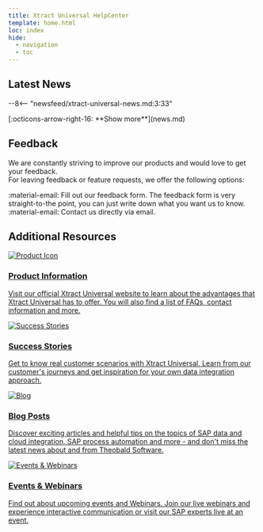 ```yaml
---
title: Xtract Universal HelpCenter
template: home.html
loc: index
hide:
  - navigation
  - toc
---
```


<!--
<div class="full-width-background"></div>
<div class="banner-text">
	<h1> &lt; Welcome to {{ productName }}! &gt; </h1>
	<p>Xtract Universal is a flexible SAP interface for databases, analytics, BI or cloud solutions. Learn how to use Xtract Universal by browsing our user documentation, knowledge base and more.</p>
</div>
-->

## Latest News

<div class="grid cards" markdown>

--8<-- "newsfeed/xtract-universal-news.md:3:33"

</div>

<div class="home-show-more" markdown>[:octicons-arrow-right-16: **Show more**](news.md)</div>

<!--
<div class="animated-separator"></div>
-->


## Feedback 

We are constantly striving to improve our products and would love to get your feedback. <br>
For leaving feedback or feature requests, we offer the following options:

:material-email: Fill out our feedback form. The feedback form is very straight-to-the point, you can just write down what you want us to know.<br>
:material-email: Contact us directly via email.

## Additional Resources

<div class="home-grid">
  <div class="grid-item">
	<a title="Open the Product Page" href="https://theobald-software.com/en/xtract-universal/">
		<img src="./assets/images/logos/product-information-XU.svg" alt="Product Icon">
		<h3>Product Information</h3>
		<p>Visit our official Xtract Universal website to learn about the advantages that Xtract Universal has to offer. You will also find a list of FAQs, contact information and more.</p>
	</a>
  </div>

  <div class="grid-item">
	<a title="Open Success Stories" href=" https://theobald-software.com/en/resources/success-stories?filter_one=default&filter_two=xtract-universal">
    <img src="./assets/images/logos/success-stories-XU.svg" alt="Success Stories">
    <h3>Success Stories</h3>
    <p>Get to know real customer scenarios with Xtract Universal. Learn from our customer's journeys and get inspiration for your own data integration approach.</p>
	</a>
  </div>
  
  <div class="grid-item">
	<a title="Open the Theobald Software Blog" href="https://theobald-software.com/en/blog/">
    <img src="./assets/images/logos/blog-XU.svg" alt="Blog">
    <h3>Blog Posts</h3>
    <p>Discover exciting articles and helpful tips on the topics of SAP data and cloud integration, SAP process automation and more - and don't miss the latest news about and from Theobald Software.</p>
	</a>
  </div>

  <div class="grid-item">
	<a title="Open Events and Webinars" href="https://theobald-software.com/en/resources/events-and-webinars/">
    <img src="./assets/images/logos/events-webinars-XU.svg" alt="Events & Webinars">
    <h3>Events & Webinars</h3>
    <p>Find out about upcoming events and Webinars. Join our live webinars and experience interactive communication or visit our SAP experts live at an event. </p>
	</a>
  </div>
	<!-- 
  <div class="grid-item">
	<a title="Open the Feedback Form" href="https://theobald-software.typeform.com/to/CnpfiiIN">
    <img src="./assets/images/logos/feedback-form-XU.svg" alt="Feedback Form">
    <h3>Feedback Form</h3>
    <p>We are constantly striving to improve our products and would love to get your feedback. Our feedback form is very straight-to-the point, you can just write down what you want us to know.</p>
	</a>
  </div>

  -->
</div>

